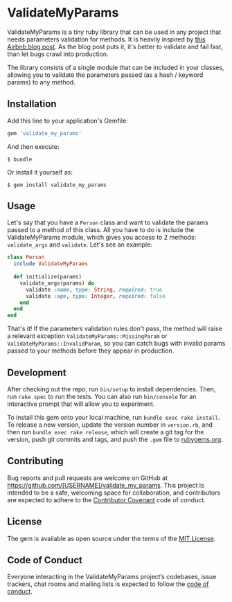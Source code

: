 # ValidateMyParams

ValidateMyParams is a tiny ruby library that can be used in any project that
needs parameters validation for methods. It is heavily inspired by [this Airbnb
blog post](https://medium.com/airbnb-engineering/large-scale-payments-systems-and-ruby-on-rails-bfe5b89f6f4). As the blog post puts it, it's better to validate and fail fast, than let bugs crawl into production.

The library consists of a single module that can be included in your classes, allowing you to validate the parameters passed (as a hash / keyword params) to any method.

## Installation

Add this line to your application's Gemfile:

```ruby
gem 'validate_my_params'
```

And then execute:

    $ bundle

Or install it yourself as:

    $ gem install validate_my_params

## Usage

Let's say that you have a ```Person``` class and want to validate the params passed to a method of this class. All you have to do is include the ValidateMyParams module, which gives you access to 2 methods: ```validate_args``` and ```validate```. Let's see an example:

```ruby
class Person
  include ValidateMyParams
  
  def initialize(params)
    validate_args(params) do
      validate :name, type: String, required: true
      validate :age, type: Integer, required: false
    end
  end
end
```

That's it! If the parameters validation rules don't pass, the method will raise a relevant exception ```ValidateMyParams::MissingParam``` or ```ValidateMyParams::InvalidParam```, so you can catch bugs with invalid params passed to your methods before they appear in production.

## Development

After checking out the repo, run `bin/setup` to install dependencies. Then, run `rake spec` to run the tests. You can also run `bin/console` for an interactive prompt that will allow you to experiment.

To install this gem onto your local machine, run `bundle exec rake install`. To release a new version, update the version number in `version.rb`, and then run `bundle exec rake release`, which will create a git tag for the version, push git commits and tags, and push the `.gem` file to [rubygems.org](https://rubygems.org).

## Contributing

Bug reports and pull requests are welcome on GitHub at https://github.com/[USERNAME]/validate_my_params. This project is intended to be a safe, welcoming space for collaboration, and contributors are expected to adhere to the [Contributor Covenant](http://contributor-covenant.org) code of conduct.

## License

The gem is available as open source under the terms of the [MIT License](https://opensource.org/licenses/MIT).

## Code of Conduct

Everyone interacting in the ValidateMyParams project’s codebases, issue trackers, chat rooms and mailing lists is expected to follow the [code of conduct](https://github.com/[USERNAME]/validate_my_params/blob/master/CODE_OF_CONDUCT.md).
